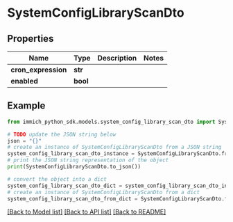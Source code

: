 # SystemConfigLibraryScanDto


## Properties

Name | Type | Description | Notes
------------ | ------------- | ------------- | -------------
**cron_expression** | **str** |  | 
**enabled** | **bool** |  | 

## Example

```python
from immich_python_sdk.models.system_config_library_scan_dto import SystemConfigLibraryScanDto

# TODO update the JSON string below
json = "{}"
# create an instance of SystemConfigLibraryScanDto from a JSON string
system_config_library_scan_dto_instance = SystemConfigLibraryScanDto.from_json(json)
# print the JSON string representation of the object
print(SystemConfigLibraryScanDto.to_json())

# convert the object into a dict
system_config_library_scan_dto_dict = system_config_library_scan_dto_instance.to_dict()
# create an instance of SystemConfigLibraryScanDto from a dict
system_config_library_scan_dto_from_dict = SystemConfigLibraryScanDto.from_dict(system_config_library_scan_dto_dict)
```
[[Back to Model list]](../README.md#documentation-for-models) [[Back to API list]](../README.md#documentation-for-api-endpoints) [[Back to README]](../README.md)


